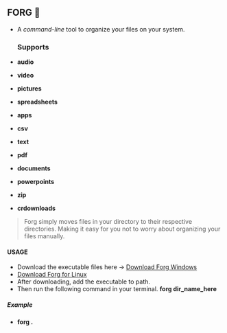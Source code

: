 ## FORG 🧮
- A *command-line* tool to organize your files on your system.
  
  ### Supports
  
- **audio**
- **video**
- **pictures**
- **spreadsheets**
- **apps**
- **csv**
- **text**
- **pdf**
- **documents**
- **powerpoints**
- **zip**
- **crdownloads**

> Forg simply moves files in your directory to their respective directories.
> Making it easy for you not to worry about organizing your files manually.

#### USAGE
   - Download the executable files here -> [Download Forg Windows](https://drive.google.com/file/d/15ysu_RT9bm0VGJyAMg8BxJXDqvUU_Xj9/view?usp=drive_link)
   - [Download Forg for Linux](https://drive.google.com/file/d/1ovDBVemfBWe923QMITXi0nIHREransEH/view?usp=drive_link)
   - After downloading, add the executable to path.
   - Then run the following command in your terminal.
   **forg dir_name_here**

   ##### Example
   - **forg .**
